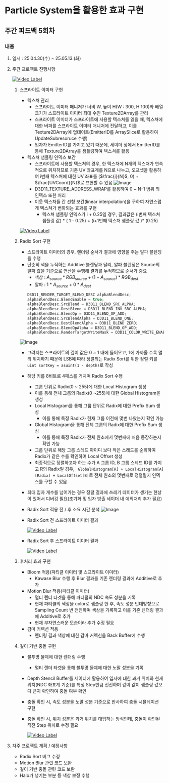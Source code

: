 ﻿# Particle System을 활용한 효과 구현
## 주간 피드백 5회차
### 내용
1) 일시 : 25.04.30(수) ~ 25.05.13.(화)
2) 주간 프로젝트 진행사항

	[![Video Label](http://img.youtube.com/vi/G0BafAWCILs/0.jpg)](https://youtu.be/G0BafAWCILs)
	1) 스프라이트 이미터 구현
		- 텍스쳐 관리
			- 스프라이트 이미터 매니저가 너비 W, 높이 H(W : 300, H 100)와 배열 크기가 스프라이트 이미터 최대 수인  Texture2DArray를 관리
			- 스프라이트 이미터가 스프라이트에 사용할 텍스쳐를 읽을 때, 텍스쳐에 대한 버퍼를 스프라이트 이미터 매니저에 전달하고, 이를 Texture2DArray에 업데이트(EmitterID를 ArraySlice로 활용하여 UpdateSubresoruce 수행)
			- 입자가 EmitterID를 가지고 있기 때문에, 세이더 상에서 EmitterID를 통해 Texture2DArray를 샘플링하여 텍스쳐를 활용
		- 텍스쳐 샘플링 인덱스 보간
			- 스프라이트에 사용할 텍스쳐의 경우, 한 텍스쳐에 N개의 텍스쳐가 연속적으로 위치하므로 기존 UV 좌표계를 N으로 나누고, 오프셋을 활용하여 i번째 텍스쳐에 대한 UV 좌표를 ($\frac{i}{N}$, 0) + $\frac{UVCoord}{N}$로 표현할 수 있음
			![Image](https://github.com/user-attachments/assets/31da24e3-7e1f-4458-93dd-818f0cd070a5)
			- D3D11_TEXTURE_ADDRESS_WRAP를 활용하여 0 ~ N-1 범위 외 인덱스 또한 처리
			- 이웃 텍스처들 간 선형 보간(linear interpolation)을 구하여 자연스럽게 텍스쳐가 변화되는 효과를 구현
				- 텍스쳐 샘플링 인덱스가 i + 0.25일 경우,  결과값은 (i번째 텍스쳐 샘플링 값) * ( 1 - 0.25) + (i+1번째 텍스쳐 셈플링 값 )* (0.25)

		[![Video Label](http://img.youtube.com/vi/1YRrs_mLrLE/0.jpg)](https://youtu.be/1YRrs_mLrLE)
		
	2) Radix Sort 구현
		- 스프라이트 이미터의 경우, 렌더링 순서가 결과에 영향을 주는 알파 블렌딩을 수행
		-  단순히 색을 누적하는 Additive 블렌딩과 달리, 알파 블렌딩은 Source의 알파 값을 기준으로 연산을 수행해 결과를 누적하므로 순서가 중요
			- 색상 : $A_{source} * RGB_{source} + (1 - A_{source}) * RGB_{dest}$
			- 알파 :   1 * $A_{source} + 0 * A_{dest}$
			```cpp
			D3D11_RENDER_TARGET_BLEND_DESC alphaBlendDesc;
			alphaBlendDesc.BlendEnable = true;
			alphaBlendDesc.SrcBlend = D3D11_BLEND_SRC_ALPHA;
			alphaBlendDesc.DestBlend = D3D11_BLEND_INV_SRC_ALPHA;
			alphaBlendDesc.BlendOp = D3D11_BLEND_OP_ADD;
			alphaBlendDesc.SrcBlendAlpha = D3D11_BLEND_ONE;
			alphaBlendDesc.DestBlendAlpha = D3D11_BLEND_ZERO;
			alphaBlendDesc.BlendOpAlpha = D3D11_BLEND_OP_ADD;
			alphaBlendDesc.RenderTargetWriteMask = D3D11_COLOR_WRITE_ENABLE_ALL;
			```
				
		![Image](https://github.com/user-attachments/assets/19b83000-1f28-488c-a85c-9ac91dd0bbfa)
		- 그려지는 스프라이트의 깊이 값은 0 ~ 1 내에 들어오고, 1에 가까울 수록 멀리 위치하기 때문에 LSB에 따라 정렬되는 Radix Sort를 위한 정렬 키를 ```uint sortKey = asuint(1 - depth)```로 작성 
		- 해당 키를 8비트로 4패스를 거치며 Radix Sort 수행
			- 그룹 단위로 Radix(0 ~ 255)에 대한 Local Histogram 생성
			- 이를 통해 전체 그룹의 Radix(0 ~255)에 대한 Global Histogram을 생성
			- Local Histogram를 통해 그룹 단위로 Radix에 대한 Prefix Sum 생성
				- 이를 통해 특정 Radix가 현재 그룹 이전에  몇번 나왔는지 확인 가능
			- Global Histogram을 통해 전체 그룹의 Radix에 대한 Prefix Sum 생성
				- 이를 통해 특정 Radix가 전체 원소에서 몇번째에 처음 등장하는지 확인 가능
			- 그룹 단위로 해당 그룹 스레드 아이디 보다 작은 스레드를 순회하여 Radix가 같은 수를 확인하여 Local Offset 생성
			- 최종적으로 정렬하고자 하는 수가 A 그룹 ID, B 그룹 스레드 ID를 가지고 R의 Radix일 경우, ``` GlobalHistogram[R] + LocalHistogram[A][Radix] + LocalOffset[B]```로 전체 원소의 몇번째로 정렬될지 인덱스를 구할 수 있음
		- 최대 입자 개수를 넘어가는 경우 정렬 결과에 쓰레기 데이터가 생기는 현상이 있어서 디버깅 필요(초기화 및 입자 방출 세이더 내 예외처리 추가 필요)
		- Radix Sort 적용 전 / 후 소요 시간 분석		![Image](https://github.com/user-attachments/assets/42503c0e-9d55-40e1-be7b-0c4bcf710d85)

		- Radix Sort 전 스프라이트 이미터 결과

			[![Video Label](http://img.youtube.com/vi/6K_5K7Syw6I/0.jpg)](https://youtu.be/6K_5K7Syw6I)
		- Radix Sort 후 스프라이트 이미터 결과

			[![Video Label](http://img.youtube.com/vi/4o_UjwxFt5c/0.jpg)](https://youtu.be/4o_UjwxFt5c)
			
	3) 후처리 효과 구현
		- Bloom 적용(파티클 이미터 및 스프라이트 이미터)
			- Kawase Blur 수행 후 Blur 결과를 기존 렌더링 결과에 Additive로 추가 
		- Motion Blur 적용(파티클 이미터)
			- 멀티 렌더 타겟을 통해 파티클의 NDC 속도 성분을 기록
			- 현재 파티클의 색상을 color로 샘플링 한 후, 속도 성분 반대방향으로 Sampling Count 번 전진하며  색상을 기록하고 이를 기존 렌더링 결과에 Additive로 추가
			- 현재 부자연스러운 모습이라 추가 수정 필요
		- 감마 커렉션 적용
			- 렌더링 결과 색상에 대한 감마 커렉션을 Back Buffer에 수행

	4) 깊이 기반 충돌 구현
		- 불투명 물체에 대한 렌더링 수행
			- 멀티 렌더 타겟을 통해 불투명 물체에 대한 노말 성분을 기록
		- Depth Stencil Buffer를 세이더에 활용하여 입자에 대한 과거 위치와 현재 위치(NDC 좌표계 기준)를 특정 Step만큼 전진하며 깊이 값이 샘플링 값보다 큰지 확인하여 충돌 여부 확인
		- 충돌 확인 시, 속도 성분을 노말 성분 기준으로 반사하여 충돌 시뮬레이션 구현	
		- 충돌 확인 시, 위치 성분은 과거 위치를 대입하는 방식인데, 충돌이 확인된 직전 Step 위치로 수정 필요

			[![Video Label](http://img.youtube.com/vi/SFCOad_oRxk/0.jpg)](https://youtu.be/SFCOad_oRxk)
			
3) 차주 프로젝트 계획 / 예정사항
	- Radix Sort 버그 수정
	- Motion Blur 관련 코드 보완
	- 깊이 기반 충돌 관련 코드 보완
	- Halo가 생기는 부분 등 색상 보정 수행
